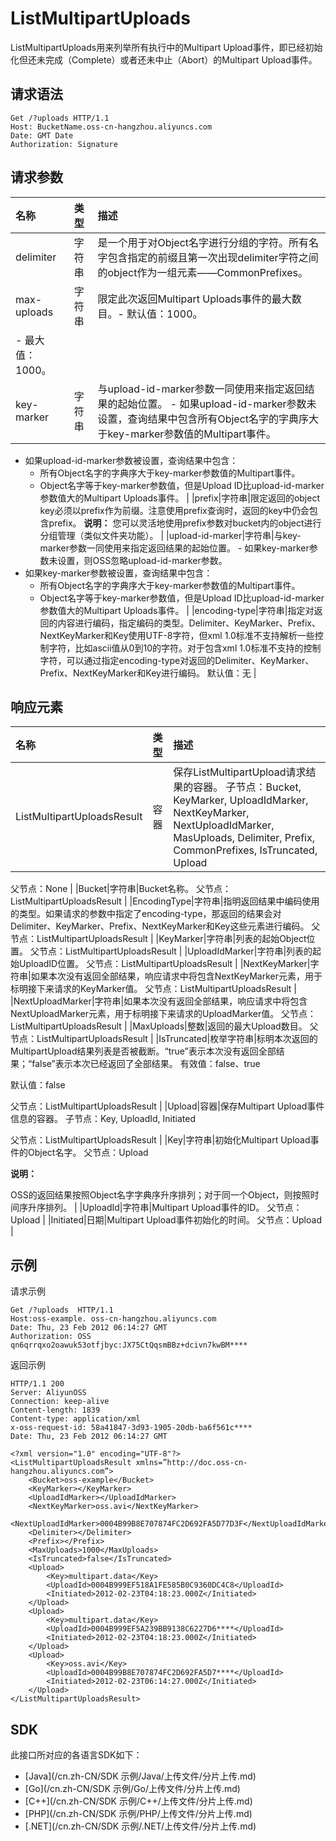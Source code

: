 # ListMultipartUploads

ListMultipartUploads用来列举所有执行中的Multipart Upload事件，即已经初始化但还未完成（Complete）或者还未中止（Abort）的Multipart Upload事件。

## 请求语法

```
Get /?uploads HTTP/1.1
Host: BucketName.oss-cn-hangzhou.aliyuncs.com
Date: GMT Date
Authorization: Signature
```

## 请求参数

|名称|类型|描述|
|:-|:-|:-|
|delimiter|字符串|是一个用于对Object名字进行分组的字符。所有名字包含指定的前缀且第一次出现delimiter字符之间的object作为一组元素——CommonPrefixes。|
|max-uploads|字符串|限定此次返回Multipart Uploads事件的最大数目。-   默认值：1000。
-   最大值：1000。 |
|key-marker|字符串|与upload-id-marker参数一同使用来指定返回结果的起始位置。 -   如果upload-id-marker参数未设置，查询结果中包含所有Object名字的字典序大于key-marker参数值的Multipart事件。
-   如果upload-id-marker参数被设置，查询结果中包含：
    -   所有Object名字的字典序大于key-marker参数值的Multipart事件。
    -   Object名字等于key-marker参数值，但是Upload ID比upload-id-marker参数值大的Multipart Uploads事件。 |
|prefix|字符串|限定返回的object key必须以prefix作为前缀。注意使用prefix查询时，返回的key中仍会包含prefix。 **说明：** 您可以灵活地使用prefix参数对bucket内的object进行分组管理（类似文件夹功能）。 |
|upload-id-marker|字符串|与key-marker参数一同使用来指定返回结果的起始位置。 -   如果key-marker参数未设置，则OSS忽略upload-id-marker参数。
-   如果key-marker参数被设置，查询结果中包含：
    -   所有Object名字的字典序大于key-marker参数值的Multipart事件。
    -   Object名字等于key-marker参数值，但是Upload ID比upload-id-marker参数值大的Multipart Uploads事件。 |
|encoding-type|字符串|指定对返回的内容进行编码，指定编码的类型。Delimiter、KeyMarker、Prefix、NextKeyMarker和Key使用UTF-8字符，但xml 1.0标准不支持解析一些控制字符，比如ascii值从0到10的字符。对于包含xml 1.0标准不支持的控制字符，可以通过指定encoding-type对返回的Delimiter、KeyMarker、Prefix、NextKeyMarker和Key进行编码。 默认值：无 |

## 响应元素

|名称|类型|描述|
|:-|:-|:-|
|ListMultipartUploadsResult|容器|保存ListMultipartUpload请求结果的容器。 子节点：Bucket, KeyMarker, UploadIdMarker, NextKeyMarker, NextUploadIdMarker, MasUploads, Delimiter, Prefix, CommonPrefixes, IsTruncated, Upload

父节点：None |
|Bucket|字符串|Bucket名称。 父节点：ListMultipartUploadsResult |
|EncodingType|字符串|指明返回结果中编码使用的类型。如果请求的参数中指定了encoding-type，那返回的结果会对Delimiter、KeyMarker、Prefix、NextKeyMarker和Key这些元素进行编码。 父节点：ListMultipartUploadsResult |
|KeyMarker|字符串|列表的起始Object位置。 父节点：ListMultipartUploadsResult |
|UploadIdMarker|字符串|列表的起始UploadID位置。 父节点：ListMultipartUploadsResult |
|NextKeyMarker|字符串|如果本次没有返回全部结果，响应请求中将包含NextKeyMarker元素，用于标明接下来请求的KeyMarker值。 父节点：ListMultipartUploadsResult |
|NextUploadMarker|字符串|如果本次没有返回全部结果，响应请求中将包含NextUploadMarker元素，用于标明接下来请求的UploadMarker值。 父节点：ListMultipartUploadsResult |
|MaxUploads|整数|返回的最大Upload数目。 父节点：ListMultipartUploadsResult |
|IsTruncated|枚举字符串|标明本次返回的MultipartUpload结果列表是否被截断。“true”表示本次没有返回全部结果；“false”表示本次已经返回了全部结果。 有效值：false、true

默认值：false

父节点：ListMultipartUploadsResult |
|Upload|容器|保存Multipart Upload事件信息的容器。 子节点：Key, UploadId, Initiated

父节点：ListMultipartUploadsResult |
|Key|字符串|初始化Multipart Upload事件的Object名字。 父节点：Upload

**说明：**

OSS的返回结果按照Object名字字典序升序排列；对于同一个Object，则按照时间序升序排列。 |
|UploadId|字符串|Multipart Upload事件的ID。 父节点：Upload |
|Initiated|日期|Multipart Upload事件初始化的时间。 父节点：Upload |

## 示例

请求示例

```
Get /?uploads  HTTP/1.1
Host:oss-example. oss-cn-hangzhou.aliyuncs.com
Date: Thu, 23 Feb 2012 06:14:27 GMT
Authorization: OSS qn6qrrqxo2oawuk53otfjbyc:JX75CtQqsmBBz+dcivn7kwBM****
```

返回示例

```
HTTP/1.1 200 
Server: AliyunOSS
Connection: keep-alive
Content-length: 1839
Content-type: application/xml
x-oss-request-id: 58a41847-3d93-1905-20db-ba6f561c****
Date: Thu, 23 Feb 2012 06:14:27 GMT

<?xml version="1.0" encoding="UTF-8"?>
<ListMultipartUploadsResult xmlns=”http://doc.oss-cn-hangzhou.aliyuncs.com”>
    <Bucket>oss-example</Bucket>
    <KeyMarker></KeyMarker>
    <UploadIdMarker></UploadIdMarker>
    <NextKeyMarker>oss.avi</NextKeyMarker>
    <NextUploadIdMarker>0004B99B8E707874FC2D692FA5D77D3F</NextUploadIdMarker>
    <Delimiter></Delimiter>
    <Prefix></Prefix>
    <MaxUploads>1000</MaxUploads>
    <IsTruncated>false</IsTruncated>
    <Upload>
        <Key>multipart.data</Key>
        <UploadId>0004B999EF518A1FE585B0C9360DC4C8</UploadId>
        <Initiated>2012-02-23T04:18:23.000Z</Initiated>
    </Upload>
    <Upload>
        <Key>multipart.data</Key>
        <UploadId>0004B999EF5A239BB9138C6227D6****</UploadId>
        <Initiated>2012-02-23T04:18:23.000Z</Initiated>
    </Upload>
    <Upload>
        <Key>oss.avi</Key>
        <UploadId>0004B99B8E707874FC2D692FA5D7****</UploadId>
        <Initiated>2012-02-23T06:14:27.000Z</Initiated>
    </Upload>
</ListMultipartUploadsResult>
```

## SDK

此接口所对应的各语言SDK如下：

-   [Java](/cn.zh-CN/SDK 示例/Java/上传文件/分片上传.md)
-   [Go](/cn.zh-CN/SDK 示例/Go/上传文件/分片上传.md)
-   [C++](/cn.zh-CN/SDK 示例/C++/上传文件/分片上传.md)
-   [PHP](/cn.zh-CN/SDK 示例/PHP/上传文件/分片上传.md)
-   [.NET](/cn.zh-CN/SDK 示例/.NET/上传文件/分片上传.md)


